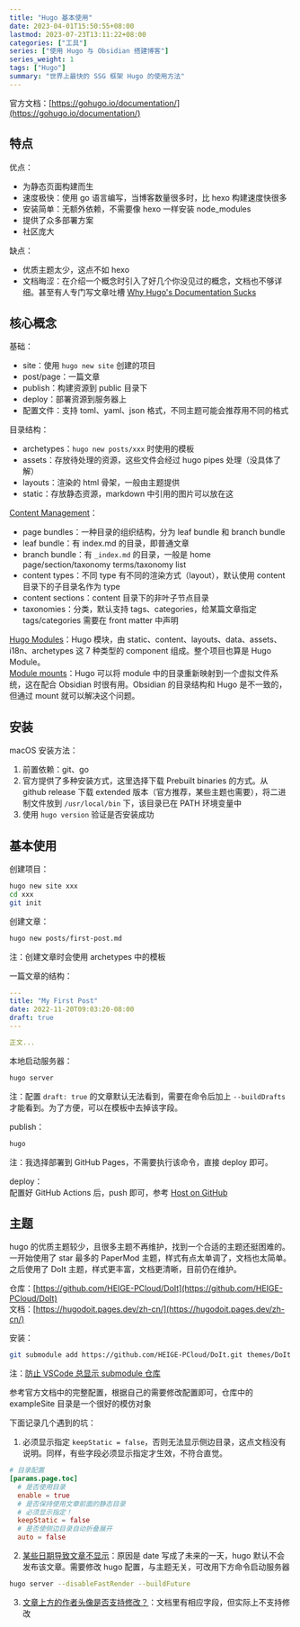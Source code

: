 ```yaml
---
title: "Hugo 基本使用"
date: 2023-04-01T15:50:55+08:00
lastmod: 2023-07-23T13:11:22+08:00
categories: ["工具"]
series: ["使用 Hugo 与 Obsidian 搭建博客"]
series_weight: 1
tags: ["Hugo"]
summary: "世界上最快的 SSG 框架 Hugo 的使用方法"
---
```


官方文档：[https://gohugo.io/documentation/](https://gohugo.io/documentation/)

## 特点

优点：
- 为静态页面构建而生
- 速度极快：使用 go 语言编写，当博客数量很多时，比 hexo 构建速度快很多
- 安装简单：无额外依赖，不需要像 hexo 一样安装 node_modules
- 提供了众多部署方案
- 社区庞大

缺点：
- 优质主题太少，这点不如 hexo
- 文档晦涩：在介绍一个概念时引入了好几个你没见过的概念，文档也不够详细。甚至有人专门写文章吐槽 [Why Hugo's Documentation Sucks](https://sagar.se/blog/hugo-documentation/)

## 核心概念

基础：
- site：使用 `hugo new site` 创建的项目  
- post/page：一篇文章  
- publish：构建资源到 public 目录下  
- deploy：部署资源到服务器上  
- 配置文件：支持 toml、yaml、json 格式，不同主题可能会推荐用不同的格式

目录结构：
- archetypes：`hugo new posts/xxx` 时使用的模板
- assets：存放待处理的资源，这些文件会经过 hugo pipes 处理（没具体了解）
- layouts：渲染的 html 骨架，一般由主题提供
- static：存放静态资源，markdown 中引用的图片可以放在这

[Content Management](https://gohugo.io/content-management/)：
- page bundles：一种目录的组织结构，分为 leaf bundle 和 branch bundle
- leaf bundle：有 index.md 的目录，即普通文章
- branch bundle：有 `_index.md` 的目录，一般是 home page/section/taxonomy terms/taxonomy list
- content types：不同 type 有不同的渲染方式（layout），默认使用 content 目录下的子目录名作为 type
- content sections：content 目录下的非叶子节点目录
- taxonomies：分类，默认支持 tags、categories，给某篇文章指定 tags/categories 需要在 front matter 中声明

[Hugo Modules](https://gohugo.io/hugo-modules/)：Hugo 模块，由 static、content、layouts、data、assets、i18n、archetypes 这 7 种类型的 component 组成。整个项目也算是 Hugo Module。  
[Module mounts](https://gohugo.io/hugo-modules/configuration/#module-config-mounts)：Hugo 可以将 module 中的目录重新映射到一个虚拟文件系统，这在配合 Obsidian 时很有用。Obsidian 的目录结构和 Hugo 是不一致的，但通过 mount 就可以解决这个问题。

## 安装

macOS 安装方法：
1. 前置依赖：git、go  
2. 官方提供了多种安装方式，这里选择下载 Prebuilt binaries 的方式。从 github release 下载 extended 版本（官方推荐，某些主题也需要），将二进制文件放到 `/usr/local/bin` 下，该目录已在 PATH 环境变量中  
3. 使用 `hugo version` 验证是否安装成功

## 基本使用

创建项目：
```bash
hugo new site xxx
cd xxx
git init
```

创建文章：
```bash
hugo new posts/first-post.md
```
注：创建文章时会使用 archetypes 中的模板

一篇文章的结构：
```yaml
---
title: "My First Post"
date: 2022-11-20T09:03:20-08:00
draft: true
---

正文...
```

本地启动服务器：
```bash
hugo server
```
注：配置 `draft: true` 的文章默认无法看到，需要在命令后加上 `--buildDrafts` 才能看到。为了方便，可以在模板中去掉该字段。

publish：  
```bash
hugo
```
注：我选择部署到 GitHub Pages，不需要执行该命令，直接 deploy 即可。

deploy：  
配置好 GitHub Actions 后，push 即可，参考 [Host on GitHub](https://gohugo.io/hosting-and-deployment/hosting-on-github/) 

## 主题

hugo 的优质主题较少，且很多主题不再维护，找到一个合适的主题还挺困难的。  
一开始使用了 star 最多的 PaperMod 主题，样式有点太单调了，文档也太简单。  
之后使用了 DoIt 主题，样式更丰富，文档更清晰，目前仍在维护。

仓库：[https://github.com/HEIGE-PCloud/DoIt](https://github.com/HEIGE-PCloud/DoIt)  
文档：[https://hugodoit.pages.dev/zh-cn/](https://hugodoit.pages.dev/zh-cn/)

安装：
```bash
git submodule add https://github.com/HEIGE-PCloud/DoIt.git themes/DoIt
```
注：[防止 VSCode 总显示 submodule 仓库](https://github.com/microsoft/vscode/issues/107398#issuecomment-1349631335)  

参考官方文档中的完整配置，根据自己的需要修改配置即可，仓库中的 exampleSite 目录是一个很好的模仿对象

下面记录几个遇到的坑：
1. 必须显示指定 `keepStatic = false`，否则无法显示侧边目录，这点文档没有说明。同样，有些字段必须显示指定才生效，不符合直觉。
```toml
# 目录配置
[params.page.toc]
  # 是否使用目录
  enable = true
  # 是否保持使用文章前面的静态目录
  # 必须显示指定！
  keepStatic = false
  # 是否使侧边目录自动折叠展开
  auto = false
```
2. [某些日期导致文章不显示](https://github.com/HEIGE-PCloud/DoIt/issues/926)：原因是 date 写成了未来的一天，hugo 默认不会发布该文章。需要修改 hugo 配置，与主题无关，可改用下方命令启动服务器
```bash
hugo server --disableFastRender --buildFuture
```
3. [文章上方的作者头像是否支持修改？](https://github.com/HEIGE-PCloud/DoIt/issues/920)：文档里有相应字段，但实际上不支持修改
